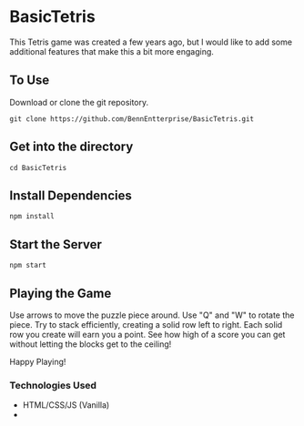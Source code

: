 # BasicTetris
This Tetris game was created a few years ago, but I would like to add some additional 
features that make this a bit more engaging. 

## To Use
Download or clone the git repository. 
```
git clone https://github.com/BennEntterprise/BasicTetris.git
```

## Get into the directory 
```
cd BasicTetris
```

## Install Dependencies
```
npm install
```

## Start the Server
```
npm start
```

## Playing the Game
Use arrows to move the puzzle piece around. Use "Q" and "W" to rotate the piece. 
Try to stack efficiently, creating a solid row left to right. Each solid row
you create will earn you a point. See how high of a score you can get without letting the blocks 
get to the ceiling!

Happy Playing! 

### Technologies Used
- HTML/CSS/JS (Vanilla)
- 